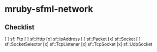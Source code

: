 # mruby-sfml-network

## Checklist
[ ] sf::Ftp
[ ] sf::Http
[x] sf::IpAddress
[ ] sf::Packet
[x] sf::Socket
[ ] sf::SocketSelector
[x] sf::TcpListener
[x] sf::TcpSocket
[x] sf::UdpSocket
